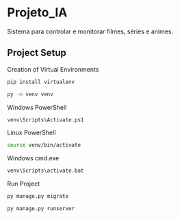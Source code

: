 # Projeto_IA
Sistema para controlar e monitorar filmes, séries e animes.

## Project Setup
Creation of Virtual Environments
```sh
pip install virtualenv
```
```sh
py -m venv venv
```
Windows PowerShell
```sh
venv\Scripts\Activate.ps1
```

Linux PowerShell
```sh
source venv/bin/activate
```

Windows cmd.exe
```sh
venv\Scripts\activate.bat
```

Run Project
```sh
py manage.py migrate 
```

```sh
py manage.py runserver 
```